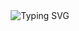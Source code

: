 <div align="center">
  <img 
    src="https://readme-typing-svg.demolab.com?font=Fira+Code&pause=1000&color=B1F767&center=true&vCenter=true&width=435&lines=I'm+Beomwon+Lee%2C;AI+engineer%2C;BACKEND+developer"
    alt="Typing SVG"
    style="pointer-events: none; cursor: default;"
  />
</div>
